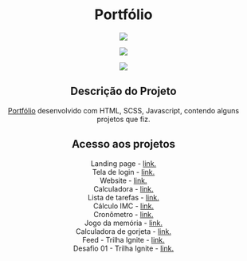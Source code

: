 <div align="center">
<h1>Portfólio</h1>
<p align="center">
<img src="https://user-images.githubusercontent.com/72825535/202706044-3ae95582-3417-4334-859a-13edd1e5fd28.gif">
</p>

<p align="center"> <img src="https://img.shields.io/github/license/mateusrr/listaDeTarefa"/></p>

<p align="center">
<img src="http://img.shields.io/static/v1?label=STATUS&message=finalizado%20&color=BLUE&style=for-the-badge"/>
</p>

<h2>Descrição do Projeto</h2>
 <p><a href="https://mateusrr.github.io/Portfolio" target="_blank">Portfólio</a> desenvolvido com HTML, SCSS, Javascript, contendo alguns projetos que fiz.</p>

<h2>Acesso aos projetos</h2>
<p>
Landing page - <a href="https://www.github.com/mateusrr/page/" target="_blank"> link.</a><br>
Tela de login - <a href="https://www.github.com/mateusrr/tela-de-login/" target="_blank"> link.</a><br>
Website - <a href="https://www.github.com/mateusrr/website/" target="_blank"> link.</a><br>
Calculadora - <a href="https://www.github.com/mateusrr/Calculadora//" target="_blank"> link.</a><br>
Lista de tarefas - <a href="https://www.github.com/mateusrr/listaDeTarefa/" target="_blank"> link.</a><br>
Cálculo IMC - <a href="https://www.github.com/mateusrr/calculo-imc/" target="_blank"> link.</a><br>
Cronômetro - <a href="https://www.github.com/mateusrr/cronometro/" target="_blank"> link.</a><br>
Jogo da memória - <a href="https://www.github.com/mateusrr/memoryGame/" target="_blank"> link.</a><br>
Calculadora de gorjeta - <a href="https://www.github.com/mateusrr/TipCalculator/" target="_blank"> link.</a><br>
Feed - Trilha Ignite - <a href="https://trilha-ignite-fundamentos-reactjs-ts.vercel.app/" target="_blank"> link.</a><br>
Desafio 01 - Trilha Ignite - <a href="https://trilha-ignite-reactjs-desafio01.vercel.app/" target="_blank"> link.</a><br>
 </p>
